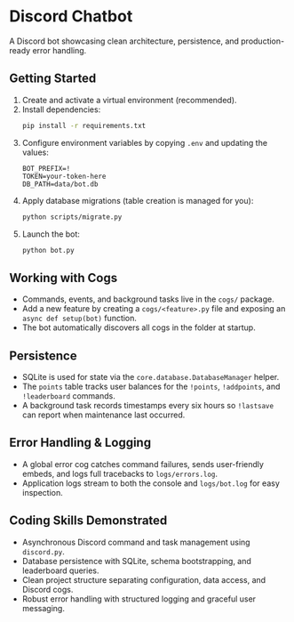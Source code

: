 # Discord Chatbot

A Discord bot showcasing clean architecture, persistence, and production-ready error handling.

## Getting Started
1. Create and activate a virtual environment (recommended).
2. Install dependencies:
   ```bash
   pip install -r requirements.txt
   ```
3. Configure environment variables by copying `.env` and updating the values:
   ```env
   BOT_PREFIX=!
   TOKEN=your-token-here
   DB_PATH=data/bot.db
   ```
4. Apply database migrations (table creation is managed for you):
   ```bash
   python scripts/migrate.py
   ```
5. Launch the bot:
   ```bash
   python bot.py
   ```

## Working with Cogs
- Commands, events, and background tasks live in the `cogs/` package.
- Add a new feature by creating a `cogs/<feature>.py` file and exposing an `async def setup(bot)` function.
- The bot automatically discovers all cogs in the folder at startup.

## Persistence
- SQLite is used for state via the `core.database.DatabaseManager` helper.
- The `points` table tracks user balances for the `!points`, `!addpoints`, and `!leaderboard` commands.
- A background task records timestamps every six hours so `!lastsave` can report when maintenance last occurred.

## Error Handling & Logging
- A global error cog catches command failures, sends user-friendly embeds, and logs full tracebacks to `logs/errors.log`.
- Application logs stream to both the console and `logs/bot.log` for easy inspection.

## Coding Skills Demonstrated
- Asynchronous Discord command and task management using `discord.py`.
- Database persistence with SQLite, schema bootstrapping, and leaderboard queries.
- Clean project structure separating configuration, data access, and Discord cogs.
- Robust error handling with structured logging and graceful user messaging.
